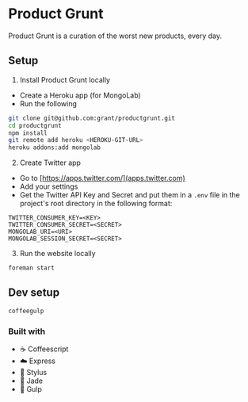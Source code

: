 # Product Grunt

Product Grunt is a curation of the worst new products, every day.

## Setup

1. Install Product Grunt locally

- Create a Heroku app (for MongoLab)
- Run the following

```sh
git clone git@github.com:grant/productgrunt.git
cd productgrunt
npm install
git remote add heroku <HEROKU-GIT-URL>
heroku addons:add mongolab
```

2. Create Twitter app

- Go to [https://apps.twitter.com/](apps.twitter.com)
- Add your settings
- Get the Twitter API Key and Secret and put them in a `.env` file in the project's root directory in the following format:

```
TWITTER_CONSUMER_KEY=<KEY>
TWITTER_CONSUMER_SECRET=<SECRET>
MONGOLAB_URI=<URI>
MONGOLAB_SESSION_SECRET=<SECRET>
```

3. Run the website locally

```sh
foreman start
```

## Dev setup

```sh
coffeegulp
```

### Built with

- :coffee: Coffeescript
- :cloud: Express
- :lipstick: Stylus
- :gem: Jade
- :tropical_fish: Gulp